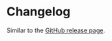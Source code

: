 # Changelog

Similar to the [GitHub release page](https://github.com/dominique-mueller/angular2-notifier/releases).
